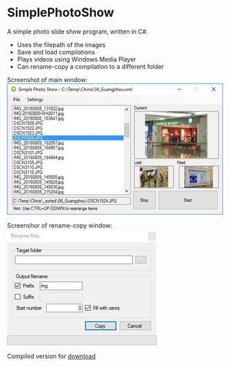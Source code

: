 # SimplePhotoShow
 A simple photo slide show program, written in C#.
 
 - Uses the filepath of the images
 - Save and load compilations
 - Plays videos using Windows Media Player
 - Can rename-copy a compilation to a different folder
 
  Screenshot of main window:
![alt tag](Main.JPG)
 
 Screenshor of rename-copy window:
![alt tag](Rename.JPG)
 
Compiled version for [download](SimplePhotoShow.zip)
